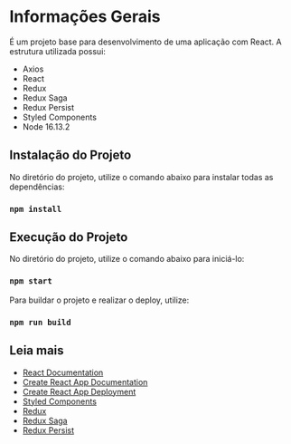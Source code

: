 # Informações Gerais
É um projeto base para desenvolvimento de uma aplicação com React. A estrutura utilizada possui:
- Axios
- React
- Redux
- Redux Saga
- Redux Persist
- Styled Components
- Node 16.13.2

## Instalação do Projeto
No diretório do projeto, utilize o comando abaixo para instalar todas as dependências:
### `npm install`

## Execução do Projeto
No diretório do projeto, utilize o comando abaixo para iniciá-lo:
### `npm start`

Para buildar o projeto e realizar o deploy, utilize:
### `npm run build`

## Leia mais
- [React Documentation](https://reactjs.org)
- [Create React App Documentation](https://facebook.github.io/create-react-app/docs/getting-started)
- [Create React App Deployment](https://facebook.github.io/create-react-app/docs/deployment)
- [Styled Components](https://styled-components.com)
- [Redux](https://redux.js.org)
- [Redux Saga](https://redux-saga.js.org)
- [Redux Persist](https://github.com/rt2zz/redux-persist)
